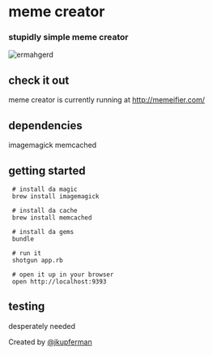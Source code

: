 # meme creator
### stupidly simple meme creator

![ermahgerd](http://meme.heroku.com/ermahgerd/mermes/ermahgerd.jpg)

## check it out
meme creator is currently running at http://memeifier.com/

## dependencies
imagemagick
memcached

## getting started

     # install da magic
     brew install imagemagick

     # install da cache
     brew install memcached

     # install da gems
     bundle

     # run it
     shotgun app.rb

     # open it up in your browser
     open http://localhost:9393

## testing
desperately needed

Created by [@jkupferman](http://twitter.com/jkupferman)

